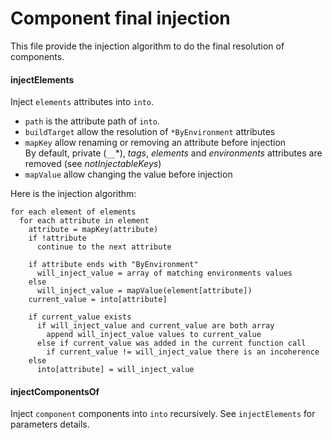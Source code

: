 # Component final injection

This file provide the injection algorithm to do the final resolution of components.

#### injectElements

Inject `elements` attributes into `into`.

 - `path` is the attribute path of `into`.
 - `buildTarget` allow the resolution of `*ByEnvironment` attributes
 - `mapKey` allow renaming or removing an attribute before injection  
   By default, private (`__`*), _tags_, _elements_ and _environments_ attributes are removed (see _notInjectableKeys_)
 - `mapValue` allow changing the value before injection

Here is the injection algorithm:

    for each element of elements
      for each attribute in element
        attribute = mapKey(attribute)
        if !attribute
          continue to the next attribute
        
        if attribute ends with "ByEnvironment"
          will_inject_value = array of matching environments values
        else
          will_inject_value = mapValue(element[attribute])
        current_value = into[attribute]

        if current_value exists
          if will_inject_value and current_value are both array
            append will_inject_value values to current_value
          else if current_value was added in the current function call
            if current_value != will_inject_value there is an incoherence
        else
          into[attribute] = will_inject_value

#### injectComponentsOf

Inject `component` components into `into` recursively. See `injectElements` for parameters details.
